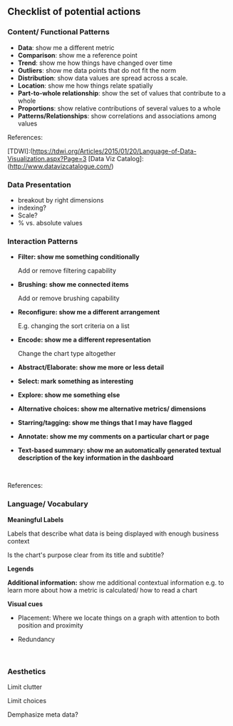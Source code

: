 

## Checklist of potential actions

### Content/ Functional Patterns

- **Data**: show me a different metric
- **Comparison**: show me a reference point
- **Trend**: show me how things have changed over time
- **Outliers**: show me data points that do not fit the norm
- **Distribution**: show data values are spread across a scale.
- **Location**: show me how things relate spatially
- **Part-to-whole relationship**: show the set of values that contribute to a whole
- **Proportions**:  show relative contributions of several values to a whole
- **Patterns/Relationships**: show correlations and associations among values

References:

[TDWI]:(https://tdwi.org/Articles/2015/01/20/Language-of-Data-Visualization.aspx?Page=3
[Data Viz Catalog]:(http://www.datavizcatalogue.com/)

### Data Presentation

- breakout by right dimensions
- indexing?
- Scale?
- % vs. absolute values

### Interaction Patterns

- **Filter: show me something conditionally**

  Add or remove filtering capability

- **Brushing: show me connected items**

  Add or remove brushing capability

- **Reconfigure: show me a different arrangement**

  E.g. changing the sort criteria on a list

- **Encode: show me a different representation**

  Change the chart type altogether

- **Abstract/Elaborate: show me more or less detail**

- **Select: mark something as interesting**

- **Explore: show me something else**

- **Alternative choices: show me alternative metrics/ dimensions**

- **Starring/tagging: show me things that I may have flagged**

- **Annotate: show me my comments on a particular chart or page**

-  **Text-based summary:  show me an automatically generated textual description of the key information in the dashboard**

  ​

References:

[Info Vis Wiki]: (http://www.infovis-wiki.net/index.php?title=Visualization_Design_Patterns)

### Language/ Vocabulary

**Meaningful Labels**

Labels that describe what data is being displayed with enough business context

Is the chart's purpose clear from its title and subtitle?


**Legends**

**Additional information:** show me additional contextual information e.g.  to learn more about how a metric is calculated/ how to read a chart

**Visual cues**

- Placement: Where we locate things on a graph with attention to both position and proximity

- Redundancy

  ​

### Aesthetics

Limit clutter

Limit choices

Demphasize meta data?


